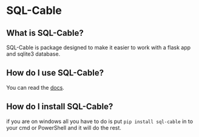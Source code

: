 # SQL-Cable

## What is SQL-Cable?
SQL-Cable is package designed to make it easier to work with a flask app and sqlite3 database.

## How do I use SQL-Cable?
You can read the [docs](docs_link).

## How do I install SQL-Cable?
if you are on windows all you have to do is put `pip install sql-cable` in to your cmd or PowerShell and it will do the rest.
